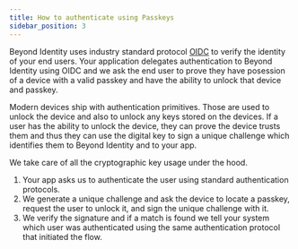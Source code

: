 ```yaml
---
title: How to authenticate using Passkeys
sidebar_position: 3
---
```


Beyond Identity uses industry standard protocol [OIDC](https://openid.net/connect/) to verify the identity of your end users. Your application delegates authentication to Beyond Identity using OIDC and we ask the end user to prove they have posession of a device with a valid passkey and have the ability to unlock that device and passkey. 

Modern devices ship with authentication primitives.
Those are used to unlock the device and also to unlock any keys stored on the devices. 
If a user has the ability to unlock the device, they can prove the device trusts them and thus they can use the digital key to sign a unique challenge which identifies them to Beyond Identity and to your app. 

We take care of all the cryptographic key usage under the hood. 

1. Your app asks us to authenticate the user using standard authentication protocols. 
2. We generate a unique challenge and ask the device to locate a passkey, request the user to unlock it, and sign the unique challenge with it. 
3. We verify the signature and if a match is found we tell your system which user was authenticated using the same authentication protocol that initiated the flow. 
